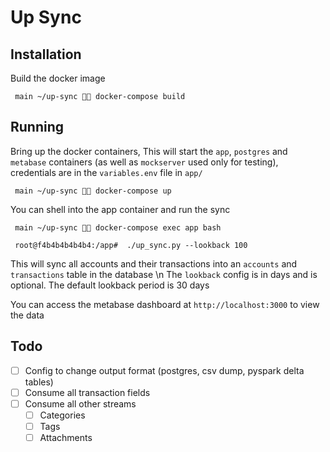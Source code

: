 # Up Sync

## Installation
Build the docker image
```shell
 main ~/up-sync 🍆💦 docker-compose build
```

## Running
Bring up the docker containers,
This will start the `app`, `postgres` and `metabase` containers (as well as `mockserver` used only for testing), credentials are in the `variables.env` file in `app/`

```shell
 main ~/up-sync 🍆💦 docker-compose up
```

You can shell into the app container and run the sync

```shell
 main ~/up-sync 🍆💦 docker-compose exec app bash
```

```shell
 root@f4b4b4b4b4b4:/app#  ./up_sync.py --lookback 100
```

This will sync all accounts and their transactions into an `accounts` and `transactions` table in the database \n
The `lookback` config is in days and is optional. The default lookback period is 30 days

You can access the metabase dashboard at `http://localhost:3000` to view the data


## Todo
- [ ] Config to change output format (postgres, csv dump, pyspark delta tables)
- [ ] Consume all transaction fields
- [ ] Consume all other streams
    - [ ] Categories
    - [ ] Tags
    - [ ] Attachments
